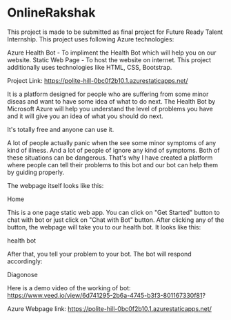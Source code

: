 # OnlineRakshak
This project is made to be submitted as final project for Future Ready Talent Internship. This project uses following Azure technologies:

Azure Health Bot - To impliment the Health Bot which will help you on our website.
Static Web Page - To host the website on internet.
This project additionally uses technologies like HTML, CSS, Bootstrap.

Project Link: https://polite-hill-0bc0f2b10.1.azurestaticapps.net/

It is a platform designed for people who are suffering from some minor diseas and want to have some idea of what to do next. The Health Bot by Microsoft Azure will help you understand the level of problems you have and it will give you an idea of what you should do next.

It's totally free and anyone can use it.

A lot of people actually panic when the see some minor symptoms of any kind of illness. And a lot of people of ignore any kind of symptoms. Both of these situations can be dangerous. That's why I have created a platform where people can tell their problems to this bot and our bot can help them by guiding properly.

The webpage itself looks like this:

Home

This is a one page static web app. You can click on "Get Started" button to chat with bot or just click on "Chat with Bot" button. After clicking any of the button, the webpage will take you to our health bot. It looks like this:

health bot

After that, you tell your problem to your bot. The bot will respond accordingly:

Diagonose

Here is a demo video of the working of bot: https://www.veed.io/view/6d741295-2b6a-4745-b3f3-801167330f81?

Azure Webpage link: https://polite-hill-0bc0f2b10.1.azurestaticapps.net/
